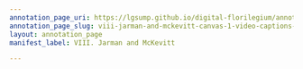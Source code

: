 ```yaml
---
annotation_page_uri: https://lgsump.github.io/digital-florilegium/annotations/viii-jarman-and-mckevitt-canvas-1-video-captions--mistake.json
annotation_page_slug: viii-jarman-and-mckevitt-canvas-1-video-captions--mistake
layout: annotation_page
manifest_label: VIII. Jarman and McKevitt

---
```

